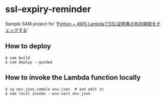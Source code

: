 # ssl-expiry-reminder

Sample SAM project for '[Python + AWS LambdaでSSL証明書の有効期限をチェックする](https://toranoana-lab.hatenablog.com/entry/2020/01/31/184136)'

## How to deploy

```
$ sam build
$ sam deploy --guided
```

## How to invoke the Lambda function locally

```
$ cp env.json.sample env.json  # and edit it
$ sam local invoke --env-vars env.json
```
